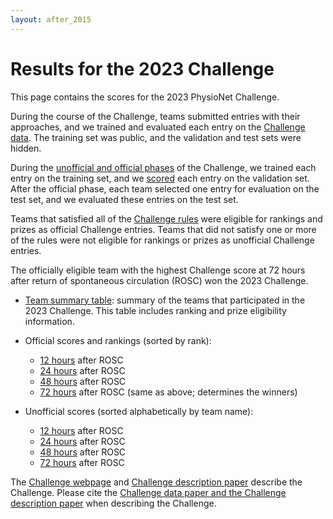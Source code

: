 ```yaml
---
layout: after_2015
---
```


# Results for the 2023 Challenge

This page contains the scores for the 2023 PhysioNet Challenge.

During the course of the Challenge, teams submitted entries with their approaches, and we trained and evaluated each entry on the [Challenge data](../#data). The training set was public, and the validation and test sets were hidden.

During the [unofficial and official phases](../#rules) of the Challenge, we trained each entry on the training set, and we [scored](../#scoring) each entry on the validation set. After the official phase, each team selected one entry for evaluation on the test set, and we evaluated these entries on the test set.

Teams that satisfied all of the [Challenge rules](../#rules) were eligible for rankings and prizes as official Challenge entries. Teams that did not satisfy one or more of the rules were not eligible for rankings or prizes as unofficial Challenge entries.

The officially eligible team with the highest Challenge score at 72 hours after return of spontaneous circulation (ROSC) won the 2023 Challenge.

- [Team summary table](team_summary_table.tsv): summary of the teams that participated in the 2023 Challenge. This table includes ranking and prize eligibility information.

- Official scores and rankings (sorted by rank):
   - [12 hours](official_scores_12.tsv) after ROSC
   - [24 hours](official_scores_24.tsv) after ROSC
   - [48 hours](official_scores_48.tsv) after ROSC
   - [72 hours](official_scores_72.tsv) after ROSC (same as above; determines the winners)

- Unofficial scores (sorted alphabetically by team name):
   - [12 hours](unofficial_scores_12.tsv) after ROSC
   - [24 hours](unofficial_scores_24.tsv) after ROSC
   - [48 hours](unofficial_scores_48.tsv) after ROSC
   - [72 hours](unofficial_scores_72.tsv) after ROSC

The [Challenge webpage](../) and [Challenge description paper](../papers/) describe the Challenge. Please cite the [Challenge data paper and the Challenge description paper](../papers/) when describing the Challenge. 